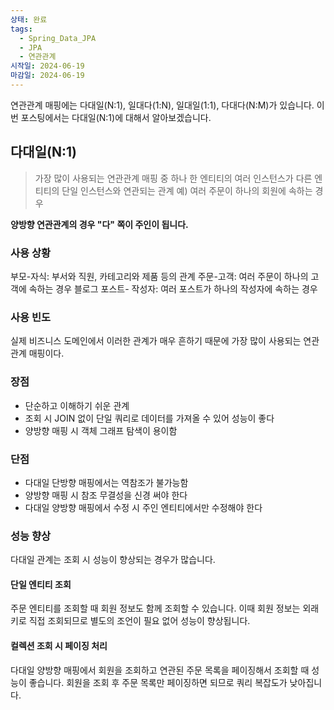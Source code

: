 ```yaml
---
상태: 완료
tags:
  - Spring_Data_JPA
  - JPA
  - 연관관계
시작일: 2024-06-19
마감일: 2024-06-19
---
```

연관관계 매핑에는 다대일(N:1), 일대다(1:N), 일대일(1:1), 다대다(N:M)가 있습니다. 이번 포스팅에서는 다대일(N:1)에 대해서 알아보겠습니다.

## 다대일(N:1)
>가장 많이 사용되는 연관관계 매핑 중 하나
>한 엔티티의 여러 인스턴스가 다른 엔티티의 단일 인스턴스와 연관되는 관계
>예) 여러 주문이 하나의 회원에 속하는 경우


**양방향 연관관계의 경우 "다" 쪽이 주인이 됩니다.**

### 사용 상황
부모-자식: 부서와 직원, 카테고리와 제품 등의 관계
주문-고객: 여러 주문이 하나의 고객에 속하는 경우
블로그 포스트- 작성자: 여러 포스트가 하나의 작성자에 속하는 경우

### 사용 빈도
실제 비즈니스 도메인에서 이러한 관계가 매우 흔하기 때문에 가장 많이 사용되는 연관관계 매핑이다.

### 장점
- 단순하고 이해하기 쉬운 관계
- 조회 시 JOIN 없이 단일 쿼리로 데이터를 가져올 수 있어 성능이 좋다
- 양방향 매핑 시 객체 그래프 탐색이 용이함

### 단점
- 다대일 단방향 매핑에서는 역참조가 불가능함
- 양방향 매핑 시 참조 무결성을 신경 써야 한다
- 다대일 양방향 매핑에서 수정 시 주인 엔티티에서만 수정해야 한다

### 성능 향상
다대일 관계는 조회 시 성능이 향상되는 경우가 많습니다. 
#### 단일 엔티티 조회
주문 엔티티를 조회할 때 회원 정보도 함께 조회할 수 있습니다. 이때 회원 정보는 외래 키로 직접 조회되므로 별도의 조언이 필요 없어 성능이 향상됩니다.

#### 컬렉션 조회 시 페이징 처리
다대일 양방향 매핑에서 회원을 조회하고 연관된 주문 목록을 페이징해서 조회할 때 성능이 좋습니다. 회원을 조회 후 주문 목록만 페이징하면 되므로 쿼리 복잡도가 낮아집니다.
